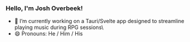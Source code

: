 ### Hello, I'm Josh Overbeek!

<!--
**JooshO/JooshO** is a ✨ _special_ ✨ repository because its `README.md` (this file) appears on your GitHub profile.
-->


- 🔭 I’m currently working on a Tauri/Svelte app designed to streamline playing music during RPG sessions\
- 😄 Pronouns: He / Him / His
